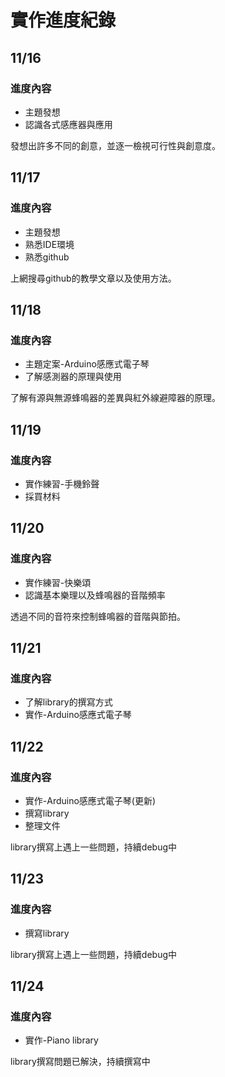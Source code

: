 <h1>實作進度紀錄</h1>


<h2>11/16</h2>
<h3>進度內容</h3>
<ul>
	<li>主題發想</li>
	<li>認識各式感應器與應用</li>
</ul>
<p>發想出許多不同的創意，並逐一檢視可行性與創意度。</p>

<h2>11/17</h2>
<h3>進度內容</h3>
<ul>
	<li>主題發想</li>
	<li>熟悉IDE環境</li>
	<li>熟悉github</li>
</ul>
<p>上網搜尋github的教學文章以及使用方法。</p>

<h2>11/18</h2>
<h3>進度內容</h3>
<ul>
	<li>主題定案-Arduino感應式電子琴</li>
	<li>了解感測器的原理與使用</li>
</ul>
<p>了解有源與無源蜂鳴器的差異與紅外線避障器的原理。</p>

<h2>11/19</h2>
<h3>進度內容</h3>
<ul>
	<li>實作練習-手機鈴聲</li>
	<li>採買材料</li>
</ul>

<h2>11/20</h2>
<h3>進度內容</h3>
<ul>
	<li>實作練習-快樂頌</li>
	<li>認識基本樂理以及蜂鳴器的音階頻率</li>
</ul>
<p>透過不同的音符來控制蜂鳴器的音階與節拍。</p>

<h2>11/21</h2>
<h3>進度內容</h3>
<ul>
	<li>了解library的撰寫方式</li>
	<li>實作-Arduino感應式電子琴</li>
</ul>

<h2>11/22</h2>
<h3>進度內容</h3>
<ul>
	<li>實作-Arduino感應式電子琴(更新)</li>
	<li>撰寫library</li>
	<li>整理文件</li>
</ul>
<p>library撰寫上遇上一些問題，持續debug中</p>

<h2>11/23</h2>
<h3>進度內容</h3>
<ul>
	<li>撰寫library</li>
</ul>
<p>library撰寫上遇上一些問題，持續debug中</p>

<h2>11/24</h2>
<h3>進度內容</h3>
<ul>
	<li>實作-Piano library</li>
</ul>
<p>library撰寫問題已解決，持續撰寫中</p>




